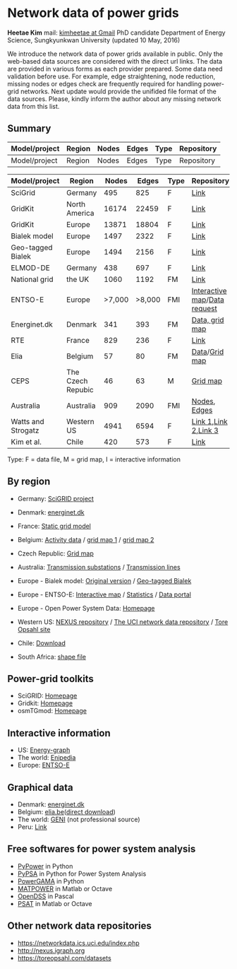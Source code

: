 # Network data of power grids


**Heetae Kim** 
mail: [kimheetae at Gmail](kimheetae@gmail.com)
PhD candidate
Department of Energy Science, Sungkyunkwan University
(updated 10 May, 2016)


We introduce the network data of power grids available in public. Only the web-based data sources are considered with the direct url links. The data are provided in various forms as each provider prepared. Some data need validation before use. For example, edge straightening, node reduction, missing nodes or edges check are frequently required for handling power-grid networks. Next update would provide the unifided file format of the data sources.
Please, kindly inform the author about any missing network data from this list.


## Summary
|Model/project|Region|Nodes|Edges|Type|Repository|
|-|-|-|-|-|-|
|Model/project|Region|Nodes|Edges|Type|Repository|

|Model/project|Region|Nodes|Edges|Type|Repository|
|-|-|-|-|-|-|
|SciGrid|Germany|495|825|F|[Link](http://www.scigrid.de/pages/downloads.html)|
|GridKit|North America|16174|22459|F|[Link](http://dx.doi.org/10.5281/zenodo.47317)|
|GridKit|Europe|13871|18804|F|[Link](http://dx.doi.org/10.5281/zenodo.47317)|
|Bialek model|Europe|1497|2322|F|[Link](http://www.powerworld.com/knowledge-base/updated-and-validated-power-flow-model-of-the-main-continental-european-transmission-network)|
|Geo-tagged Bialek|Europe|1494|2156|F|[Link](http://dx.doi.org/10.5281/zenodo.35177)|
|ELMOD-DE|Germany|438|697|F|[Link](http://www.diw.de/de/diw_01.c.528493.de/forschung_beratung/nachhaltigkeit/umwelt/verkehr/energie/modelle/elmod.html#ELMOD-DE)|
|National grid|the UK|1060|1192|FM|[Link](http://www2.nationalgrid.com/UK/Industry-information/Future-of-Energy/Electricity-ten-year-statement/ETYS-Archive/)|
|ENTSO-E|Europe|>7,000|>8,000|FMI|[Interactive map](https://www.entsoe.eu/map/Pages/default.aspx)/[Data request](https://www.entsoe.eu/stum)|
|Energinet.dk|Denmark|341|393|FM|[Data, grid map](http://www.energinet.dk/DA/El/Udvikling-af-elsystemet/Netplanlaegning/Sider/Formular-Til-Download-Af-Netdata.aspx)|
|RTE|France|829|236|F|[Link](https://clients.rte-france.com/lang/an/visiteurs/vie/indispos_caracteristiques_statiques.jsp)|
|Elia|Belgium|57|80|FM|[Data](http://www.elia.be/en/grid-data/Grid-Technical-Data)/[Grid map](http://www.elia.be/en/about-elia/publications/maps)
|CEPS|The Czech Repubic|46|63|M|[Grid map](https://www.ceps.cz/ENG/Cinnosti/Technicka-infrastruktura/Pages/Udaje-o-PS.aspx)|
|Australia|Australia|909|2090|FMI|[Nodes](http://www.data.gov.au/dataset/national-electricity-transmission-substations), [Edges](http://www.data.gov.au/dataset/national-electricity-transmission-lines-database)|
|Watts and Strogatz|Western US|4941|6594|F|[Link 1](http://nexus.igraph.org/api/dataset_info?id=15&format=html),[Link 2](https://networkdata.ics.uci.edu/data.php?id=107),[Link 3](https://toreopsahl.com/datasets/#uspowergrid)|
|Kim et al.|Chile|420|573|F|[Link](http://iopscience.iop.org/article/10.1088/1367-2630/17/11/113005/meta)|
Type: F = data file, M = grid map, I = interactive information

## By region
- Germany: [SciGRID project](http://www.scigrid.de/pages/downloads.html)

- Denmark: [energinet.dk](http://www.energinet.dk/DA/El/Udvikling-af-elsystemet/Netplanlaegning/Sider/Formular-Til-Download-Af-Netdata.aspx)

- France: [Static grid model](https://clients.rte-france.com/lang/an/visiteurs/vie/indispos_caracteristiques_statiques.jsp)

- Belgium: [Activity data](http://www.elia.be/en/grid-data/data-download) / [grid map 1](http://www.elia.be/en/about-elia/publications/maps) / [grid map 2](http://www.elia.be/~/media/images/Elia/Grid%20data/map_Grid-Technical-Data_en.jpg?la=en)

- Czech Republic: [Grid map](https://www.ceps.cz/ENG/Cinnosti/Technicka-infrastruktura/Pages/Udaje-o-PS.aspx)

- Australia:  [Transmission substations](http://www.data.gov.au/dataset/national-electricity-transmission-substations) / [Transmission lines](http://www.data.gov.au/dataset/national-electricity-transmission-lines-database)

- Europe - Bialek model: [Original version](http://www.powerworld.com/knowledge-base/updated-and-validated-power-flow-model-of-the-main-continental-european-transmission-network) / [Geo-tagged Bialek](http://dx.doi.org/10.5281/zenodo.35177)

- Europe - ENTSO-E: [Interactive map](https://www.entsoe.eu/map/Pages/default.aspx) / [Statistics](https://www.entsoe.eu/news-events/former-associations/ucte/graphical-statistics/Pages/default.aspx) / [Data portal](https://www.entsoe.eu/data/data-portal/Pages/default.aspx)

- Europe - Open Power System Data: [Homepage](http://open-power-system-data.org)

- Western US: [NEXUS repository](http://nexus.igraph.org/api/dataset_info?id=15&format=html) / [The UCI network data repository](https://networkdata.ics.uci.edu/data.php?id=107) / [Tore Opsahl site](https://toreopsahl.com/datasets/)

- Chile: [Download](https://sites.google.com/site/heetae/Home/chilean-power-grid/chilean_power_grid.xls?attredirects=0&d=1)

- South Africa: [shape file](http://infrastructureafrica.org/documents/tools/list/arcgis-shape-files)


## Power-grid toolkits

- SciGRID: [Homepage](http://www.scigrid.de)
- Gridkit: [Homepage](https://github.com/bdw/GridKit)
- osmTGmod: [Homepage](https://github.com/maltesc/osmTGmod)

## Interactive information
- US: [Energy-graph](http://www.energy-graph.com/index.html)
- The world: [Enipedia](http://enipedia.tudelft.nl/maps/PowerPlants.html)
- Europe: [ENTSO-E](https://www.entsoe.eu/map/Pages/default.aspx)

## Graphical data

- Denmark: [energinet.dk](http://www.energinet.dk/DA/El/Udvikling-af-elsystemet/Netplanlaegning/Sider/Formular-Til-Download-Af-Netdata.aspx)
- Belgium: [elia.be](http://www.elia.be/en/grid-data/Grid-Technical-Data)([direct download](http://www.elia.be/~/media/files/Elia/publications-2/maps/map-of-the-high-voltage-grid_2016.pdf))
- The world: [GENI](http://www.geni.org/globalenergy/library/national_energy_grid/index.shtml) (not professional source)
- Peru: [Link](http://www.minem.gob.pe/_publicacion.php?idSector=6&idPublicacion=395)

## Free softwares for power system analysis
- [PyPower](https://github.com/rwl/PYPOWER) in Python
- [PyPSA](https://github.com/FRESNA/PyPSA) in Python for Power System Analysis
- [PowerGAMA](https://bitbucket.org/harald_g_svendsen/powergama/wiki/Home) in Python
- [MATPOWER](http://www.pserc.cornell.edu/matpower/) in Matlab or Octave
- [OpenDSS](http://sourceforge.net/projects/electricdss/) in Pascal
- [PSAT](http://faraday1.ucd.ie/psat.html) in Matlab or Octave

## Other network data repositories
- https://networkdata.ics.uci.edu/index.php
- http://nexus.igraph.org
- https://toreopsahl.com/datasets
